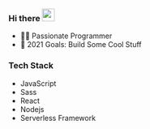 ### Hi there <img src="https://media.giphy.com/media/hvRJCLFzcasrR4ia7z/giphy.gif" width="25px">

- 👨‍💻 Passionate Programmer
- 🏹 2021 Goals: Build Some Cool Stuff

### Tech Stack

- JavaScript
- Sass
- React
- Nodejs
- Serverless Framework

